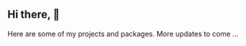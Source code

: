 ## Hi there, 👋
 Here are some of my projects and packages. More updates to come ...
<!--
**btarun13/btarun13** is a ✨ _special_ ✨ repository because its `README.md` (this file) appears on your GitHub profile.

Here are some ideas to get you started:

- 🔭 I’m currently working on ...
- 🌱 I’m currently learning Geometric Deep Learning, Probablistic Graphical modelling and Software design
- 👯 I’m looking to collaborate on ...
- 🤔 I’m looking for help with structuring my code and building scalable packages and tools
- 💬 Ask me about ...
- 📫 How to reach me: send me an email on tarunnaithani20@gmail.com

- ⚡ Fun fact: ...
-->

